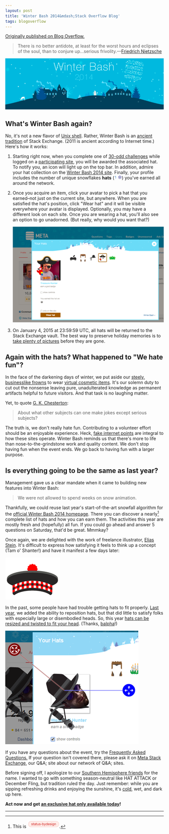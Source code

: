 ```yaml
---
layout: post
title: 'Winter Bash 2014&mdash;Stack Overflow Blog'
tags: blogoverflow
---
```


[Originally published on Blog Overflow.](https://stackoverflow.blog/2014/12/15/winter-bash-2014/)

> There is no better antidote, at least for the worst hours and eclipses of the soul, than to conjure up...serious frivolity.&mdash;[Friedrich Nietzsche](https://books.google.com/books?id=Nl-vaAdJD3MC&pg=PA61&lpg=PA61#v=onepage&q&f=false)



<a href="http://winterbash2014.stackexchange.com/"><img src="/images/urxgC.png" alt="Winter Bash 2014"/></a>



## What's Winter Bash again?


No, it's not a new flavor of [Unix
shell](http://en.wikipedia.org/wiki/Bash_(Unix_shell)). Rather, Winter
Bash is an [ancient
tradition](http://stackexchange.com/promos/2/hat-dash) of Stack
Exchange. (2011 is ancient according to Internet time.) Here's how it
works:


1. Starting right now, when you complete one of [30-odd
   challenges](http://winterbash2014.stackexchange.com/) while logged
   on a [participating
   site](http://winterbash2014.stackexchange.com/leaderboard), you
   will be awarded the associated hat. To notify you, an icon will
   light up on the top bar. In addition, admire your hat collection on
   the [Winter Bash 2014
   site](http://winterbash2014.stackexchange.com/). Finally, your
   profile includes the number of unique snowflakes **hats** (<img
   src="/images/VmGTG.png"
   alt="You have a hat to wear!"/>) you've earned all around the
   network.
2. Once you acquire an item, click your avatar to pick a hat that you
   earned–not just on the current site, but anywhere. When you are
   satisfied the hat's position, click "Wear hat" and it will be
   visible everywhere your avatar is displayed. Optionally, you may
   have a different look on each site. Once you are wearing a hat,
   you'll also see an option to go unadorned. (But really, why would
   you want that?)

   <a href="http://meta.stackexchange.com/users/1438/jon-ericson"><img src="/images/8FDy0.png" alt="I'm a pirate!"/></a>


3. On January 4, 2015 at 23:59:59 UTC, all hats will be returned to
   the Stack Exchange vault. The best way to preserve holiday memories
   is to [take plenty of pictures](http://www.take-a-screenshot.org/)
   before they are gone.</li>

## Again with the hats? What happened to "We hate fun"?


In the face of the darkening days of winter, we put aside our [steely,
businesslike
frowns](http://blog.stackoverflow.com/2010/01/stack-overflow-where-we-hate-fun/)
to wear [virtual cosmetic
items](https://wiki.teamfortress.com/wiki/Cosmetic_items). It's our
solemn duty to cut out the nonsense leaving pure, unadulterated
knowledge as permanent artifacts helpful to future visitors. And that
task is no laughing matter.


Yet, to quote
[G. K. Chesterton](http://www.ccel.org/ccel/chesterton/heretics.xvi.html):


> About what other subjects can one make jokes except serious
> subjects?

The truth is, we don't really hate fun. Contributing to a volunteer
effort should be an enjoyable experience. Heck, [fake internet
points](http://blog.stackoverflow.com/2013/09/five-years-ago-stack-overflow-launched-then-a-miracle-occurred/)
are integral to how these sites operate. Winter Bash reminds us that
there's more to life than nose-to-the-grindstone work and quality
content. We don't stop having fun when the event ends. We go back to
having fun with a larger purpose.



## Is everything going to be the same as last year?


Management gave us a clear mandate when it came to building new
features into Winter Bash:

> We were not allowed to spend weeks on snow animation.

Thankfully, we could reuse last year's start-of-the-art snowfall
algorithm for the [official Winter Bash 2014
homepage](http://winterbash2014.stackexchange.com/). There you can
discover a nearly[^1] complete list of hats and how you can earn
them. The activities this year are mostly fresh and (hopefully) all
fun. If you could go ahead and answer 5 questions on Saturday, that'd
be great. Mmmkay?


Once again, we are delighted with the work of freelance illustrator,
[Elias Stein](http://www.eliasstein.com/). It's difficult to express
how satisfying it feels to think up a concept (Tam o' Shanter!) and
have it manifest a few days later:


<a href="http://en.wikipedia.org/wiki/Tam_o%27_Shanter_%28cap%29"><img src="/images/hdKRn.png" alt="Tam o' Shanter"/></a>


In the past, some people have had trouble getting hats to fit
properly. [Last
year](http://blog.stackoverflow.com/2013/12/winter-bash-2013-is-here/),
we added the ability to reposition hats, but that did little to
satisfy folks with especially large or disembodied heads. So, this
year [hats can be resized and twisted to fit your
head](http://meta.stackexchange.com/questions/212056/all-i-want-is-a-well-fitted-hat). (Thanks,
[balpha](http://balpha.de/about/)!)


<a href="http://meta.stackexchange.com/users/811/shog9"><img src="/images/9lMdh.png" alt="Shog The Hunter"/></a>


If you have any questions about the event, try the [Frequently Asked
Questions.](http://winterbash2014.stackexchange.com/faq) If your
question isn't covered there, please ask it on [Meta Stack
Exchange](http://meta.stackexchange.com/questions/tagged/winterbash-2014),
our Q&A; site about our network of Q&A; sites.


Before signing off, I apologize to our [Southern Hemisphere
friends](http://meta.pt.stackoverflow.com/questions/2288/o-que-voc%C3%AAs-t%C3%AAm-na-cabe%C3%A7a)
for the name. I wanted to go with something season-neutral like HAT
ATTACK or December Fling, but tradition ruled the day. Just remember:
while you are sipping refreshing drinks and enjoying the sunshine,
it's [cold](https://www.youtube.com/watch?v=tuCO7Kq744U), wet, and
dark up here.


**Act now and get [an exclusive hat only available
today](http://winterbash2014.stackexchange.com/saint-lucia)!**

 ---
 
[^1]: This is <a
    href="http://meta.stackexchange.com/questions/212799/how-do-i-get-the-winterbash-2013-secret-hats"><img
    src="/images/BRAuT.png"
    alt="status-bydesign"/></a>.


			
